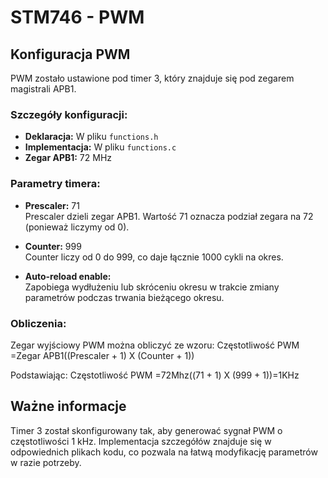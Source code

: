 # STM746 - PWM

## Konfiguracja PWM
PWM zostało ustawione pod timer 3, który znajduje się pod zegarem magistrali APB1.

### Szczegóły konfiguracji:
- **Deklaracja:** W pliku `functions.h`
- **Implementacja:** W pliku `functions.c`
- **Zegar APB1:** 72 MHz

### Parametry timera:
- **Prescaler:** 71  
  Prescaler dzieli zegar APB1. Wartość 71 oznacza podział zegara na 72 (ponieważ liczymy od 0).

- **Counter:** 999  
  Counter liczy od 0 do 999, co daje łącznie 1000 cykli na okres.

- **Auto-reload enable:**  
  Zapobiega wydłużeniu lub skróceniu okresu w trakcie zmiany parametrów podczas trwania bieżącego okresu.

### Obliczenia:
Zegar wyjściowy PWM można obliczyć ze wzoru:
Częstotliwość PWM =Zegar APB1\((Prescaler + 1) X (Counter + 1))

Podstawiając:
Częstotliwość PWM =72Mhz\((71 + 1) X (999 + 1))=1KHz


## Ważne informacje
Timer 3 został skonfigurowany tak, aby generować sygnał PWM o częstotliwości 1 kHz. Implementacja szczegółów znajduje się w odpowiednich plikach kodu, co pozwala na łatwą modyfikację parametrów w razie potrzeby.

